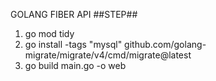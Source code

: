 GOLANG FIBER API
##STEP##
1. go mod tidy
2. go install -tags "mysql" github.com/golang-migrate/migrate/v4/cmd/migrate@latest
3. go build main.go -o web